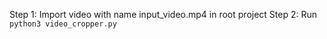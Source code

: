 Step 1: Import video with name input_video.mp4 in root project
Step 2: Run `python3 video_cropper.py`
